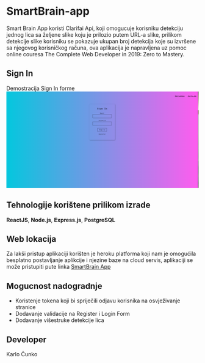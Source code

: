 # SmartBrain-app
Smart Brain App koristi Clarifai Api, koji omogucuje korisniku detekciju jednog lica sa željene slike koju je prilozio putem URL-a slike, prilikom detekcije slike korisniku se pokazuje ukupan broj detekcija koje su izvršene sa njegovog korisničkog računa,  ova aplikacija je napravljena uz pomoc online couresa The Complete Web Developer in 2019: Zero to Mastery.

## Sign In
Demostracija Sign In forme
![alt text](https://github.com/kcunko1996/SmartBrain-app/blob/master/github_slike/Sign_In.PNG)


## Tehnologije korištene prilikom izrade
**ReactJS**, **Node.js**, **Express.js**, **PostgreSQL**

## Web lokacija
Za lakši pristup aplikaciji korišten je heroku platforma koji nam je omogućila besplatno postavljanje aplikcije i njezine baze na cloud servis, aplikaciji se može pristupiti pute linka  [SmartBrain App](https://peaceful-sands-92675.herokuapp.com/)


## Mogucnost nadogradnje
* Koristenje tokena koji bi spriječili odjavu korisnika na osvježivanje stranice 
* Dodavanje validacije na Register i Login Form 
* Dodavanje višestruke detekcije lica 

## Developer 
Karlo Čunko
